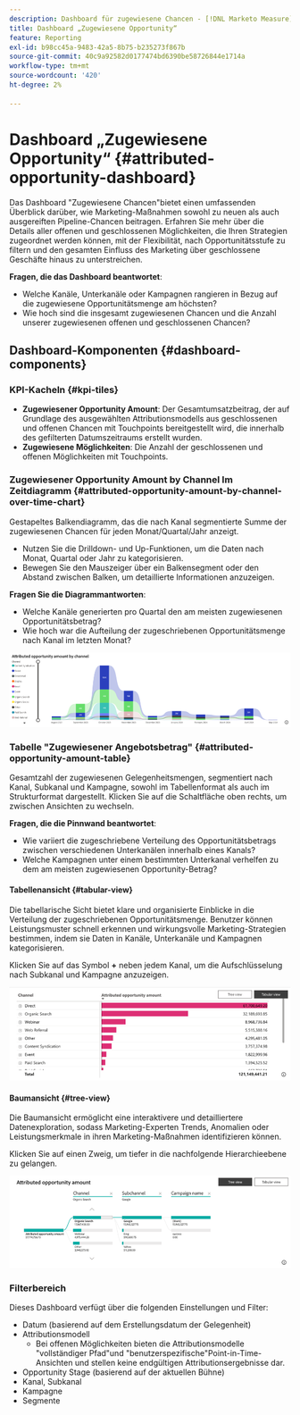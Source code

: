 ```yaml
---
description: Dashboard für zugewiesene Chancen - [!DNL Marketo Measure]  - Produkt
title: Dashboard „Zugewiesene Opportunity“
feature: Reporting
exl-id: b98cc45a-9483-42a5-8b75-b235273f867b
source-git-commit: 40c9a92582d0177474bd6390be58726844e1714a
workflow-type: tm+mt
source-wordcount: '420'
ht-degree: 2%

---
```


# Dashboard „Zugewiesene Opportunity“ {#attributed-opportunity-dashboard}

Das Dashboard &quot;Zugewiesene Chancen&quot;bietet einen umfassenden Überblick darüber, wie Marketing-Maßnahmen sowohl zu neuen als auch ausgereiften Pipeline-Chancen beitragen. Erfahren Sie mehr über die Details aller offenen und geschlossenen Möglichkeiten, die Ihren Strategien zugeordnet werden können, mit der Flexibilität, nach Opportunitätsstufe zu filtern und den gesamten Einfluss des Marketing über geschlossene Geschäfte hinaus zu unterstreichen.

**Fragen, die das Dashboard beantwortet**:

* Welche Kanäle, Unterkanäle oder Kampagnen rangieren in Bezug auf die zugewiesene Opportunitätsmenge am höchsten?
* Wie hoch sind die insgesamt zugewiesenen Chancen und die Anzahl unserer zugewiesenen offenen und geschlossenen Chancen?

## Dashboard-Komponenten {#dashboard-components}

### KPI-Kacheln {#kpi-tiles}

* **Zugewiesener Opportunity Amount**: Der Gesamtumsatzbeitrag, der auf Grundlage des ausgewählten Attributionsmodells aus geschlossenen und offenen Chancen mit Touchpoints bereitgestellt wird, die innerhalb des gefilterten Datumszeitraums erstellt wurden.
* **Zugewiesene Möglichkeiten**: Die Anzahl der geschlossenen und offenen Möglichkeiten mit Touchpoints.

### Zugewiesener Opportunity Amount by Channel Im Zeitdiagramm {#attributed-opportunity-amount-by-channel-over-time-chart}

Gestapeltes Balkendiagramm, das die nach Kanal segmentierte Summe der zugewiesenen Chancen für jeden Monat/Quartal/Jahr anzeigt.

* Nutzen Sie die Drilldown- und Up-Funktionen, um die Daten nach Monat, Quartal oder Jahr zu kategorisieren.
* Bewegen Sie den Mauszeiger über ein Balkensegment oder den Abstand zwischen Balken, um detaillierte Informationen anzuzeigen.

**Fragen Sie die Diagrammantworten**:

* Welche Kanäle generierten pro Quartal den am meisten zugewiesenen Opportunitätsbetrag?
* Wie hoch war die Aufteilung der zugeschriebenen Opportunitätsmenge nach Kanal im letzten Monat?

![](assets/attributed-opportunity-dashboard-1.png)

### Tabelle &quot;Zugewiesener Angebotsbetrag&quot; {#attributed-opportunity-amount-table}

Gesamtzahl der zugewiesenen Gelegenheitsmengen, segmentiert nach Kanal, Subkanal und Kampagne, sowohl im Tabellenformat als auch im Strukturformat dargestellt. Klicken Sie auf die Schaltfläche oben rechts, um zwischen Ansichten zu wechseln.

**Fragen, die die Pinnwand beantwortet**:

* Wie variiert die zugeschriebene Verteilung des Opportunitätsbetrags zwischen verschiedenen Unterkanälen innerhalb eines Kanals?
* Welche Kampagnen unter einem bestimmten Unterkanal verhelfen zu dem am meisten zugewiesenen Opportunity-Betrag?

#### Tabellenansicht {#tabular-view}

Die tabellarische Sicht bietet klare und organisierte Einblicke in die Verteilung der zugeschriebenen Opportunitätsmenge. Benutzer können Leistungsmuster schnell erkennen und wirkungsvolle Marketing-Strategien bestimmen, indem sie Daten in Kanäle, Unterkanäle und Kampagnen kategorisieren.

Klicken Sie auf das Symbol **+** neben jedem Kanal, um die Aufschlüsselung nach Subkanal und Kampagne anzuzeigen.

![](assets/attributed-opportunity-dashboard-2.png)

#### Baumansicht {#tree-view}

Die Baumansicht ermöglicht eine interaktivere und detailliertere Datenexploration, sodass Marketing-Experten Trends, Anomalien oder Leistungsmerkmale in ihren Marketing-Maßnahmen identifizieren können.

Klicken Sie auf einen Zweig, um tiefer in die nachfolgende Hierarchieebene zu gelangen.

![](assets/attributed-opportunity-dashboard-3.png)

### Filterbereich

Dieses Dashboard verfügt über die folgenden Einstellungen und Filter:

* Datum (basierend auf dem Erstellungsdatum der Gelegenheit)
* Attributionsmodell
   * Bei offenen Möglichkeiten bieten die Attributionsmodelle &quot;vollständiger Pfad&quot;und &quot;benutzerspezifische&quot;Point-in-Time-Ansichten und stellen keine endgültigen Attributionsergebnisse dar.
* Opportunity Stage (basierend auf der aktuellen Bühne)
* Kanal, Subkanal
* Kampagne
* Segmente
